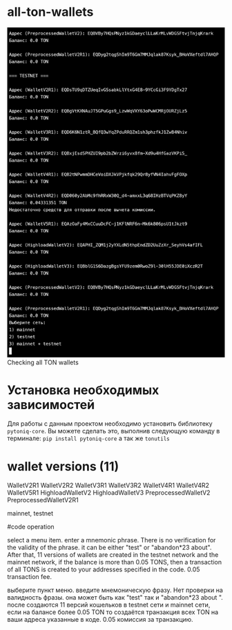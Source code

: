 # all-ton-wallets
![работа кода](wallet_vers.jpg)
Checking all TON wallets

# Установка необходимых зависимостей

Для работы с данным проектом необходимо установить библиотеку `pytoniq-core`. Вы можете сделать это, выполнив следующую команду в терминале:
```pip install pytoniq-core```
а так же ```tonutils```

# wallet versions (11)
WalletV2R1
WalletV2R2
WalletV3R1
WalletV3R2
WalletV4R1
WalletV4R2
WalletV5R1
HighloadWalletV2
HighloadWalletV3
PreprocessedWalletV2
PreprocessedWalletV2R1

mainnet, testnet

#code operation

select a menu item. enter a mnemonic phrase. There is no verification for the validity of the phrase. it can be either "test" or "abandon*23 about". After that, 11 versions of wallets are created in the testnet network and the mainnet network, if the balance is more than 0.05 TONS, then a transaction of all TONS is created to your addresses specified in the code. 0.05 transaction fee.

выберите пункт меню. введите мнемоническую фразу. Нет проверки на валидность фразы. она может быть как "test" так и "abandon*23 about ". после создаются 11 версий кошельков в testnet сети и mainnet сети, если на балансе более 0.05 TON то создаётся транзакция всех TON на ваши адреса указанные в коде. 0.05 комиссия за транзакцию.
